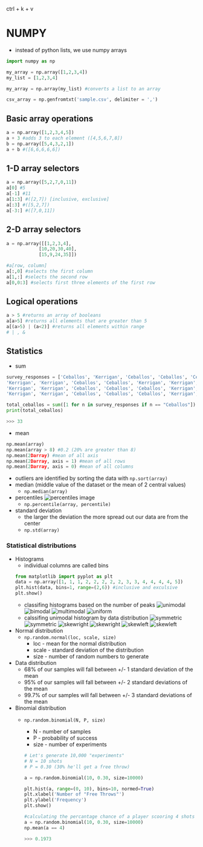 ctrl + k + v
# NUMPY
- instead of python lists, we use numpy arrays

```python
import numpy as np

my_array = np.array([1,2,3,4])
my_list = [1,2,3,4]

my_array = np.array(my_list) #converts a list to an array

csv_array = np.genfromtxt('sample.csv', delimiter = ',')
```
## Basic array operations
```python
a = np.array([1,2,3,4,5])
a + 3 #adds 3 to each element ([4,5,6,7,8])
b = np.array([5,4,3,2,1])
a + b #([6,6,6,6,6])
```

## 1-D array selectors
```python
a = np.array([5,2,7,0,11])
a[0] #5
a[-1] #11
a[1:3] #([2,7]) [inclusive, exclusive]
a[:3] #([5,2,7])
a[-3:] #([7,0,11])
```

## 2-D array selectors
```python
a = np.array([[1,2,3,4],
            [10,20,30,40],
            [15,9,24,35]])

#a[row, column]
a[:,0] #selects the first column
a[1,:] #selects the second row
a[0,0:3] #selects first three elements of the first row
```

## Logical operations
```python
a > 5 #returns an array of booleans
a[a>5] #returns all elements that are greater than 5
a[(a>5) | (a<2)] #returns all elements within range
# | , &
```

## Statistics
- sum
```python
survey_responses = ['Ceballos', 'Kerrigan', 'Ceballos', 'Ceballos', 'Ceballos','Kerrigan', 'Kerrigan', 'Ceballos', 'Ceballos', 'Ceballos', 
'Kerrigan', 'Kerrigan', 'Ceballos', 'Ceballos', 'Kerrigan', 'Kerrigan', 'Ceballos', 'Ceballos', 'Kerrigan', 'Kerrigan', 'Kerrigan', 'Kerrigan', 'Kerrigan', 'Kerrigan', 'Ceballos', 'Ceballos', 'Ceballos', 'Ceballos', 'Ceballos', 'Ceballos',
'Kerrigan', 'Kerrigan', 'Ceballos', 'Ceballos', 'Ceballos', 'Kerrigan', 'Kerrigan', 'Ceballos', 'Ceballos', 'Kerrigan', 'Kerrigan', 'Ceballos', 'Ceballos', 'Kerrigan', 'Kerrigan', 'Kerrigan', 'Kerrigan', 'Kerrigan', 'Kerrigan', 'Ceballos',
'Kerrigan', 'Kerrigan', 'Ceballos', 'Ceballos', 'Ceballos', 'Kerrigan', 'Kerrigan', 'Ceballos', 'Ceballos', 'Kerrigan', 'Kerrigan', 'Ceballos', 'Ceballos', 'Kerrigan', 'Kerrigan', 'Kerrigan', 'Kerrigan', 'Kerrigan', 'Kerrigan', 'Ceballos']

total_ceballos = sum([1 for n in survey_responses if n == "Ceballos"])
print(total_ceballos)

>>> 33
```
- mean
```python
np.mean(array)
np.mean(array > 8) #0.2 (20% are greater than 8)
np.mean(2Darray) #mean of all axis
np.mean(2Darray, axis = 1) #mean of all rows
np.mean(2Darray, axis = 0) #mean of all columns
```
- outliers are identified by sorting the data with `np.sort(array)`
- median (middle value of the dataset or the mean of 2 central values)
    - `np.median(array)`
- percentiles
![percentiles image](../images/NumPy-40-percentile.webp)
    - `np.percentile(array, percentile)`
- standard deviation 
    - the larger the deviation the more spread out our data are from the center
    - `np.std(array)`

### Statistical distributions
- Histograms
    - individual columns are called bins
    ```python
    from matplotlib import pyplot as plt
    data = np.array([1, 1, 1, 2, 2, 2, 2, 2, 3, 3, 4, 4, 4, 4, 5])
    plt.hist(data, bins=1, range=(2,6)) #inclusive and exculsive
    plt.show()
    ```
    - classifing histograms based on the number of peaks
    ![unimodal](../images/unimodal_new.svg)
    ![bimodal](../images/bimodal_new.svg)
    ![multimodal](../images/multimodal_new.svg)
    ![uniform](../images/uniform_new.svg)
    - calssifing unimodal histogram by data distribution
    ![symmetric](../images/distribution-types-ii-symmetric-noline.svg)
    ![symmetric](../images/distribution-types-ii-symmetric.svg)
    ![skewright](../images/distribution-types-ii-skew-right-noline.svg)
    ![skewright](../images/distribution-types-ii-skew-right.svg)
    ![skewleft](../images/distribution-types-ii-skew-left-noline.svg)
    ![skewleft](../images/distribution-types-ii-skew-left.svg)
- Normal distribution
    - `np.random.normal(loc, scale, size)`
        - loc - mean for the normal distribution
        - scale - standard deviation of the distribution
        - size - number of random numbers to generate
- Data distribution
    - 68% of our samples will fall between +/- 1 standard deviation of the mean
    - 95% of our samples will fall between +/- 2 standard deviations of the mean
    - 99.7% of our samples will fall between +/- 3 standard deviations of the mean
- Binomial distribution
    - `np.random.binomial(N, P, size)`
        - N - number of samples
        - P - probability of success
        - size - number of experiments
        ```python
        # Let's generate 10,000 "experiments"
        # N = 10 shots
        # P = 0.30 (30% he'll get a free throw)

        a = np.random.binomial(10, 0.30, size=10000)

        plt.hist(a, range=(0, 10), bins=10, normed=True)
        plt.xlabel('Number of "Free Throws"')
        plt.ylabel('Frequency')
        plt.show()
        ```

        ```python
        #calculating the percantage chance of a player scooring 4 shots out of 10
        a = np.random.binomial(10, 0.30, size=10000)
        np.mean(a == 4)

        >>> 0.1973
        ```